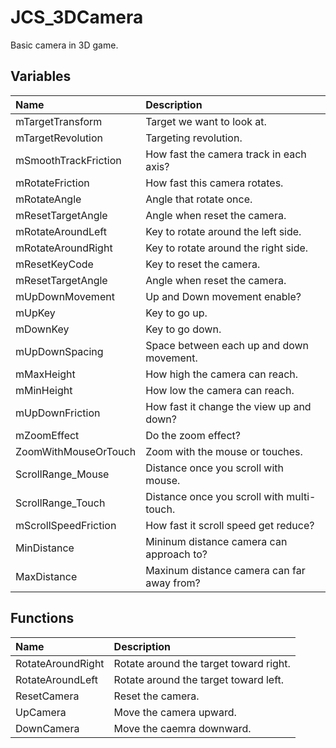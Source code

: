 # JCS_3DCamera

Basic camera in 3D game.

## Variables

| Name | Description |
|:---|:---|
| mTargetTransform | Target we want to look at. |
| mTargetRevolution | Targeting revolution. |
| mSmoothTrackFriction | How fast the camera track in each axis? |
| mRotateFriction | How fast this camera rotates. |
| mRotateAngle | Angle that rotate once. |
| mResetTargetAngle | Angle when reset the camera. |
| mRotateAroundLeft | Key to rotate around the left side. |
| mRotateAroundRight | Key to rotate around the right side. |
| mResetKeyCode | Key to reset the camera. |
| mResetTargetAngle | Angle when reset the camera. |
| mUpDownMovement | Up and Down movement enable? |
| mUpKey | Key to go up. |
| mDownKey | Key to go down. |
| mUpDownSpacing | Space between each up and down movement. |
| mMaxHeight | How high the camera can reach. |
| mMinHeight | How low the camera can reach. |
| mUpDownFriction | How fast it change the view up and down? |
| mZoomEffect | Do the zoom effect? |
| ZoomWithMouseOrTouch | Zoom with the mouse or touches. |
| ScrollRange_Mouse | Distance once you scroll with mouse. |
| ScrollRange_Touch | Distance once you scroll with multi-touch. |
| mScrollSpeedFriction | How fast it scroll speed get reduce? |
| MinDistance | Mininum distance camera can approach to? |
| MaxDistance | Maxinum distance camera can far away from? |

## Functions

| Name | Description |
|:---|:---|
| RotateAroundRight | Rotate around the target toward right. |
| RotateAroundLeft | Rotate around the target toward left. |
| ResetCamera | Reset the camera. |
| UpCamera | Move the camera upward. |
| DownCamera | Move the caemra downward. |
